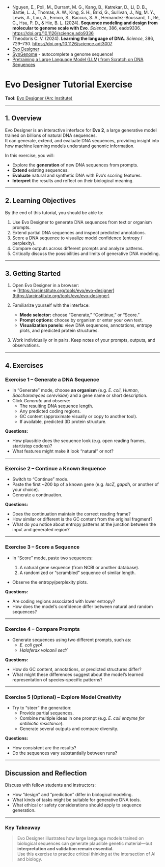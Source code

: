 
- Nguyen, E., Poli, M., Durrant, M. G., Kang, B., Katrekar, D., Li, D. B., Bartie, L. J.,
Thomas, A. W., King, S. H., Brixi, G., Sullivan, J., Ng, M. Y., Lewis, A., Lou, A., Ermon, S.,
Baccus, S. A., Hernandez-Boussard, T., Ré, C., Hsu, P. D., & Hie, B. L. (2024).
**Sequence modeling and design from molecular to genome scale with Evo**. *Science*, 386, eado9336.
https://doi.org/10.1126/science.ado9336
- Theodoris C. V. (2024). **Learning the language of DNA**. _Science_, 386, 729–730. https://doi.org/10.1126/science.adt3007
- [Evo Designer](https://arcinstitute.org/tools/evo/evo-designer)
- [SynGenome](https://arcinstitute.org/tools/syngenome) - autocomplete a genome sequence!
- [Pretraining a Large Language Model (LLM) from Scratch on DNA Sequences](https://training.galaxyproject.org/training-material/topics/statistics/tutorials/genomic-llm-pretraining/tutorial.html)


# Evo Designer Tutorial Exercise  

**Tool:** [Evo Designer (Arc Institute)](https://arcinstitute.org/tools/evo/evo-designer)

---

## 1. Overview

Evo Designer is an interactive interface for **Evo 2**, a large generative model trained on billions of natural DNA sequences.  
It can generate, extend, and evaluate DNA sequences, providing insight into how machine learning models understand genomic information.

In this exercise, you will:
- Explore the **generation** of new DNA sequences from prompts.
- **Extend** existing sequences.
- **Evaluate** natural and synthetic DNA with Evo’s scoring features.
- **Interpret** the results and reflect on their biological meaning.

---

## 2. Learning Objectives

By the end of this tutorial, you should be able to:

1. Use Evo Designer to generate DNA sequences from text or organism prompts.  
2. Extend partial DNA sequences and inspect predicted annotations.  
3. Score a DNA sequence to visualize model confidence (entropy / perplexity).  
4. Compare outputs across different prompts and analyze patterns.  
5. Critically discuss the possibilities and limits of generative DNA modeling.

---

## 3. Getting Started

1. Open Evo Designer in a browser:  
   ➜ [https://arcinstitute.org/tools/evo/evo-designer](https://arcinstitute.org/tools/evo/evo-designer)

2. Familiarize yourself with the interface:
   - **Mode selector:** choose “Generate,” “Continue,” or “Score.”
   - **Prompt options:** choose by organism or enter your own text.
   - **Visualization panels:** view DNA sequences, annotations, entropy plots, and predicted protein structures.

3. Work individually or in pairs. Keep notes of your prompts, outputs, and observations.

---

## 4. Exercises

### **Exercise 1 – Generate a DNA Sequence**
- In “Generate” mode, choose **an organism** (e.g. *E. coli*, *Human*, *Saccharomyces cerevisiae*) and a gene name or short description.
- Click *Generate* and observe:
  - The resulting DNA sequence length.
  - Any predicted coding regions.
  - GC content (approximate visually or copy to another tool).
  - If available, predicted 3D protein structure.

**Questions:**
- How plausible does the sequence look (e.g. open reading frames, start/stop codons)?
- What features might make it look “natural” or not?

---

### **Exercise 2 – Continue a Known Sequence**
- Switch to “Continue” mode.
- Paste the first ~200 bp of a known gene (e.g. *lacZ*, *gapdh*, or another of your choice).
- Generate a continuation.

**Questions:**
- Does the continuation maintain the correct reading frame?
- How similar or different is the GC content from the original fragment?
- What do you notice about entropy patterns at the junction between the input and generated region?

---

### **Exercise 3 – Score a Sequence**
- In “Score” mode, paste two sequences:
  1. A natural gene sequence (from NCBI or another database).
  2. A randomized or “scrambled” sequence of similar length.

- Observe the entropy/perplexity plots.

**Questions:**
- Are coding regions associated with lower entropy?
- How does the model’s confidence differ between natural and random sequences?

---

### **Exercise 4 – Compare Prompts**
- Generate sequences using two different prompts, such as:
  - *E. coli gyrA*
  - *Haloferax volcanii secY*

**Questions:**
- How do GC content, annotations, or predicted structures differ?
- What might these differences suggest about the model’s learned representation of species-specific patterns?

---

### **Exercise 5 (Optional) – Explore Model Creativity**
- Try to “steer” the generation:
  - Provide partial sequences.
  - Combine multiple ideas in one prompt (e.g. *E. coli enzyme for antibiotic resistance*).
  - Generate several outputs and compare diversity.

**Questions:**
- How consistent are the results?
- Do the sequences vary substantially between runs?


---

## Discussion and Reflection

Discuss with fellow students and instructors:
- How “design” and “prediction” differ in biological modeling.  
- What kinds of tasks might be suitable for generative DNA tools.  
- What ethical or safety considerations should apply to sequence generation.

---


### Key Takeaway

> Evo Designer illustrates how large language models trained on biological sequences can generate plausible genetic material—but **interpretation and validation remain essential.**  
> Use this exercise to practice critical thinking at the intersection of AI and biology.
